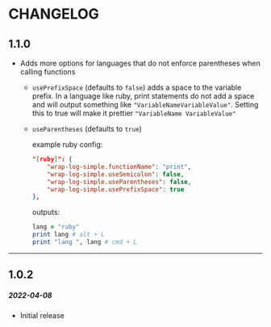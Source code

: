 # CHANGELOG

## 1.1.0

-   Adds more options for languages that do not enforce parentheses when calling functions

    -   `usePrefixSpace` (defaults to `false`) adds a space to the variable prefix. In a language like ruby, print statements do not add a space and will output something like `"VariableNameVariableValue"`. Setting this to true will make it prettier `"VariableName VariableValue"`

    -   `useParentheses` (defaults to `true`)

        example ruby config:

        ```json
        "[ruby]": {
            "wrap-log-simple.functionName": "print",
            "wrap-log-simple.useSemicolon": false,
            "wrap-log-simple.useParentheses": false,
            "wrap-log-simple.usePrefixSpace": true
        },
        ```

        outputs:

        ```ruby
        lang = "ruby"
        print lang # alt + L
        print "lang ", lang # cmd + L
        ```

---

## 1.0.2

##### 2022-04-08

-   Initial release
